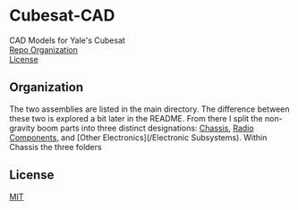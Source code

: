 # Cubesat-CAD
CAD Models for Yale's Cubesat <br />
[Repo Organization](README.md#Organization) <br />
[License](README.md#License) <br />
## Organization
  The two assemblies are listed in the main directory. The difference between these two is explored a bit later in the README. From there I split the non-gravity boom parts into three distinct designations: [Chassis](/Chassis), [Radio Components](/Radio%20Components), and [Other Electronics](/Electronic Subsystems). Within Chassis the three folders



## License
[MIT](https://choosealicense.com/licenses/mit/)

